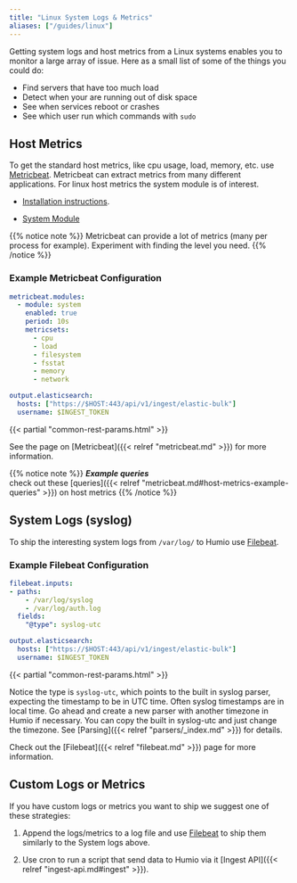```yaml
---
title: "Linux System Logs & Metrics"
aliases: ["/guides/linux"]
---
```


Getting system logs and host metrics from a Linux systems enables you
to monitor a large array of issue.  Here as a small list of some of
the things you could do:

* Find servers that have too much load
* Detect when your are running out of disk space
* See when services reboot or crashes
* See which user run which commands with `sudo`

## Host Metrics

To get the standard host metrics, like cpu usage, load, memory,
etc. use [Metricbeat](https://www.elastic.co/guide/en/beats/metricbeat/current/index.html).
Metricbeat can extract metrics from many different applications.  For linux host
metrics the system module is of interest.

* [Installation instructions](https://www.elastic.co/guide/en/beats/metricbeat/current/metricbeat-installation.html).

* [System Module](https://www.elastic.co/guide/en/beats/metricbeat/current/metricbeat-module-system.html)

{{% notice note %}}
Metricbeat can provide a lot of metrics (many per process for example).  Experiment with finding the level you need.
{{% /notice %}}

### Example Metricbeat Configuration

```yaml
metricbeat.modules:
  - module: system
    enabled: true
    period: 10s
    metricsets:
      - cpu
      - load
      - filesystem
      - fsstat
      - memory
      - network

output.elasticsearch:
  hosts: ["https://$HOST:443/api/v1/ingest/elastic-bulk"]
  username: $INGEST_TOKEN
```

{{< partial "common-rest-params.html" >}}

See the page on [Metricbeat]({{< relref "metricbeat.md" >}}) for more information.

{{% notice note %}}
***Example queries***  
check out these [queries]({{< relref "metricbeat.md#host-metrics-example-queries" >}}) on host metrics
{{% /notice %}}

## System Logs (syslog)

To ship the interesting system logs from `/var/log/` to Humio use
[Filebeat](https://www.elastic.co/guide/en/beats/filebeat/current/index.html).

### Example Filebeat Configuration

```yaml
filebeat.inputs:
- paths:
    - /var/log/syslog
    - /var/log/auth.log
  fields:
    "@type": syslog-utc

output.elasticsearch:
  hosts: ["https://$HOST:443/api/v1/ingest/elastic-bulk"]
  username: $INGEST_TOKEN
```

{{< partial "common-rest-params.html" >}}

Notice the type is `syslog-utc`, which points to the built in syslog parser, expecting the timestamp to be in UTC time.
Often syslog timestamps are in local time. Go ahead and create a new parser with another timezone in Humio if necessary.
You can copy the built in syslog-utc and just change the timezone.
See [Parsing]({{< relref "parsers/_index.md" >}}) for details.


Check out the [Filebeat]({{< relref "filebeat.md" >}}) page for more
information.

## Custom Logs or Metrics

If you have custom logs or metrics you want to ship we suggest one of
these strategies:

1. Append the logs/metrics to a log file and use
   [Filebeat](https://www.elastic.co/guide/en/beats/filebeat/current/index.html)
   to ship them similarly to the System logs above.

1. Use cron to run a script that send data to Humio via it
   [Ingest API]({{< relref "ingest-api.md#ingest" >}}).
